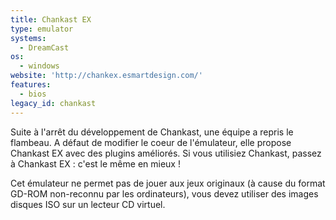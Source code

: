 ```yaml
---
title: Chankast EX
type: emulator
systems:
  - DreamCast
os:
  - windows
website: 'http://chankex.esmartdesign.com/'
features:
  - bios
legacy_id: chankast
---
```

Suite à l'arrêt du développement de Chankast, une équipe a repris le flambeau. A défaut de modifier le coeur de l'émulateur, elle propose Chankast EX avec des plugins améliorés. Si vous utilisiez Chankast, passez à Chankast EX : c'est le même en mieux !

Cet émulateur ne permet pas de jouer aux jeux originaux (à cause du format GD-ROM non-reconnu par les ordinateurs), vous devez utiliser des images disques ISO sur un lecteur CD virtuel.
